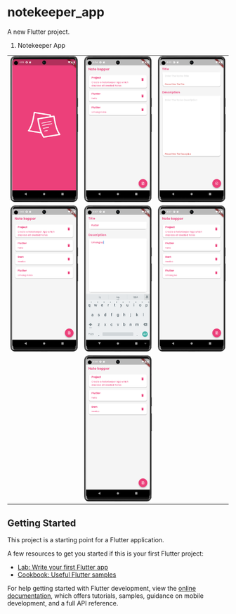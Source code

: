 # notekeeper_app

A new Flutter project.
1. Notekeeper App
<table>
<tr>
</tr>
<tr>
    <td><img src="images/n1.png" </td>
    <td><img src="images/n2.png" </td>
    <td><img src="images/n3.png" </td>
</tr>
<tr>
    <td><img src="images/n4.png" </td>
    <td><img src="images/n5.png" </td>
    <td><img src="images/n6.png" </td>
</tr>
<tr>
    <td><img src="" </td>
    <td><img src="images/n7.png" </td>
    <td><img src="" </td>
</tr>
</table>


## Getting Started

This project is a starting point for a Flutter application.

A few resources to get you started if this is your first Flutter project:

- [Lab: Write your first Flutter app](https://docs.flutter.dev/get-started/codelab)
- [Cookbook: Useful Flutter samples](https://docs.flutter.dev/cookbook)

For help getting started with Flutter development, view the
[online documentation](https://docs.flutter.dev/), which offers tutorials,
samples, guidance on mobile development, and a full API reference.
